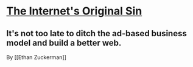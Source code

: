 # [The Internet's Original Sin](https://www.theatlantic.com/technology/archive/2014/08/advertising-is-the-internets-original-sin/376041/)
## It's not too late to ditch the ad-based business model and build a better web.
By [[Ethan Zuckerman]]
